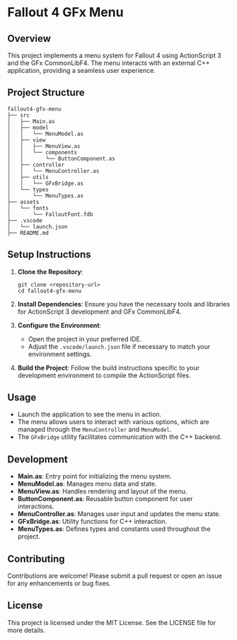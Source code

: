 # Fallout 4 GFx Menu

## Overview
This project implements a menu system for Fallout 4 using ActionScript 3 and the GFx CommonLibF4. The menu interacts with an external C++ application, providing a seamless user experience.

## Project Structure
```
fallout4-gfx-menu
├── src
│   ├── Main.as
│   ├── model
│   │   └── MenuModel.as
│   ├── view
│   │   ├── MenuView.as
│   │   └── components
│   │       └── ButtonComponent.as
│   ├── controller
│   │   └── MenuController.as
│   ├── utils
│   │   └── GFxBridge.as
│   └── types
│       └── MenuTypes.as
├── assets
│   └── fonts
│       └── FalloutFont.fdb
├── .vscode
│   └── launch.json
├── README.md
```

## Setup Instructions
1. **Clone the Repository**: 
   ```
   git clone <repository-url>
   cd fallout4-gfx-menu
   ```

2. **Install Dependencies**: Ensure you have the necessary tools and libraries for ActionScript 3 development and GFx CommonLibF4.

3. **Configure the Environment**: 
   - Open the project in your preferred IDE.
   - Adjust the `.vscode/launch.json` file if necessary to match your environment settings.

4. **Build the Project**: Follow the build instructions specific to your development environment to compile the ActionScript files.

## Usage
- Launch the application to see the menu in action.
- The menu allows users to interact with various options, which are managed through the `MenuController` and `MenuModel`.
- The `GFxBridge` utility facilitates communication with the C++ backend.

## Development
- **Main.as**: Entry point for initializing the menu system.
- **MenuModel.as**: Manages menu data and state.
- **MenuView.as**: Handles rendering and layout of the menu.
- **ButtonComponent.as**: Reusable button component for user interactions.
- **MenuController.as**: Manages user input and updates the menu state.
- **GFxBridge.as**: Utility functions for C++ interaction.
- **MenuTypes.as**: Defines types and constants used throughout the project.

## Contributing
Contributions are welcome! Please submit a pull request or open an issue for any enhancements or bug fixes.

## License
This project is licensed under the MIT License. See the LICENSE file for more details.